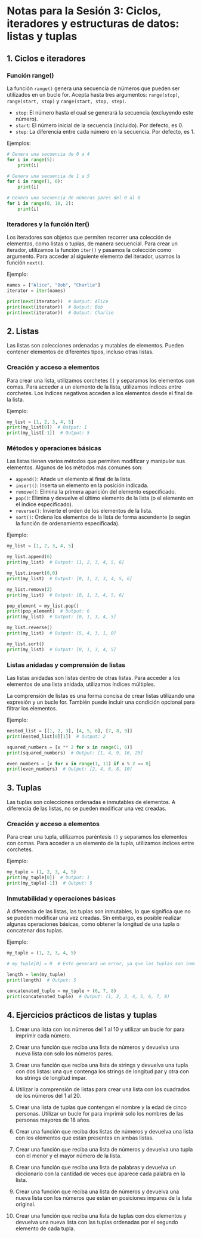 # Notas para la Sesión 3: Ciclos, iteradores y estructuras de datos: listas y tuplas

## 1. Ciclos e iteradores

### Función range()

La función `range()` genera una secuencia de números que pueden ser utilizados en un bucle for. Acepta hasta tres argumentos: `range(stop)`, `range(start, stop)` y `range(start, stop, step)`.

- `stop`: El número hasta el cual se generará la secuencia (excluyendo este número).
- `start`: El número inicial de la secuencia (incluido). Por defecto, es 0.
- `step`: La diferencia entre cada número en la secuencia. Por defecto, es 1.

Ejemplos:

```python
# Genera una secuencia de 0 a 4
for i in range(5):
    print(i)

# Genera una secuencia de 1 a 5
for i in range(1, 6):
    print(i)

# Genera una secuencia de números pares del 0 al 8
for i in range(0, 10, 2):
    print(i)
```

### Iteradores y la función iter()

Los iteradores son objetos que permiten recorrer una colección de elementos, como listas o tuplas, de manera secuencial. Para crear un iterador, utilizamos la función `iter()` y pasamos la colección como argumento. Para acceder al siguiente elemento del iterador, usamos la función `next()`.

Ejemplo:

```python
names = ["Alice", "Bob", "Charlie"]
iterator = iter(names)

print(next(iterator))  # Output: Alice
print(next(iterator))  # Output: Bob
print(next(iterator))  # Output: Charlie
```

## 2. Listas

Las listas son colecciones ordenadas y mutables de elementos. Pueden contener elementos de diferentes tipos, incluso otras listas.

### Creación y acceso a elementos

Para crear una lista, utilizamos corchetes `[]` y separamos los elementos con comas. Para acceder a un elemento de la lista, utilizamos índices entre corchetes. Los índices negativos acceden a los elementos desde el final de la lista.

Ejemplo:

```python
my_list = [1, 2, 3, 4, 5]
print(my_list[0])  # Output: 1
print(my_list[-1])  # Output: 5
```

### Métodos y operaciones básicas

Las listas tienen varios métodos que permiten modificar y manipular sus elementos. Algunos de los métodos más comunes son:

- `append()`: Añade un elemento al final de la lista.
- `insert()`: Inserta un elemento en la posición indicada.
- `remove()`: Elimina la primera aparición del elemento especificado.
- `pop()`: Elimina y devuelve el último elemento de la lista (o el elemento en el índice especificado).
- `reverse()`: Invierte el orden de los elementos de la lista.
- `sort()`: Ordena los elementos de la lista de forma ascendente (o según la función de ordenamiento especificada).

Ejemplo:

```python
my_list = [1, 2, 3, 4, 5]

my_list.append(6)
print(my_list)  # Output: [1, 2, 3, 4, 5, 6]

my_list.insert(0,0)
print(my_list)  # Output: [0, 1, 2, 3, 4, 5, 6]

my_list.remove(2)
print(my_list)  # Output: [0, 1, 3, 4, 5, 6]

pop_element = my_list.pop()
print(pop_element)  # Output: 6
print(my_list)  # Output: [0, 1, 3, 4, 5]

my_list.reverse()
print(my_list)  # Output: [5, 4, 3, 1, 0]

my_list.sort()
print(my_list)  # Output: [0, 1, 3, 4, 5]
```

### Listas anidadas y comprensión de listas

Las listas anidadas son listas dentro de otras listas. Para acceder a los elementos de una lista anidada, utilizamos índices múltiples.

La comprensión de listas es una forma concisa de crear listas utilizando una expresión y un bucle for. También puede incluir una condición opcional para filtrar los elementos.

Ejemplo:

```python
nested_list = [[1, 2, 3], [4, 5, 6], [7, 8, 9]]
print(nested_list[0][1])  # Output: 2

squared_numbers = [x ** 2 for x in range(1, 6)]
print(squared_numbers)  # Output: [1, 4, 9, 16, 25]

even_numbers = [x for x in range(1, 11) if x % 2 == 0]
print(even_numbers)  # Output: [2, 4, 6, 8, 10]
```

## 3. Tuplas

Las tuplas son colecciones ordenadas e inmutables de elementos. A diferencia de las listas, no se pueden modificar una vez creadas.

### Creación y acceso a elementos

Para crear una tupla, utilizamos paréntesis `()` y separamos los elementos con comas. Para acceder a un elemento de la tupla, utilizamos índices entre corchetes.

Ejemplo:

```python
my_tuple = (1, 2, 3, 4, 5)
print(my_tuple[0])  # Output: 1
print(my_tuple[-1])  # Output: 5
```

### Inmutabilidad y operaciones básicas

A diferencia de las listas, las tuplas son inmutables, lo que significa que no se pueden modificar una vez creadas. Sin embargo, es posible realizar algunas operaciones básicas, como obtener la longitud de una tupla o concatenar dos tuplas.

Ejemplo:

```python
my_tuple = (1, 2, 3, 4, 5)

# my_tuple[0] = 0  # Esto generará un error, ya que las tuplas son inmutables

length = len(my_tuple)
print(length)  # Output: 5

concatenated_tuple = my_tuple + (6, 7, 8)
print(concatenated_tuple)  # Output: (1, 2, 3, 4, 5, 6, 7, 8)
```

## 4. Ejercicios prácticos de listas y tuplas

1. Crear una lista con los números del 1 al 10 y utilizar un bucle for para imprimir cada número.

2. Crear una función que reciba una lista de números y devuelva una nueva lista con solo los números pares.

3. Crear una función que reciba una lista de strings y devuelva una tupla con dos listas: una que contenga los strings de longitud par y otra con los strings de longitud impar.

4. Utilizar la comprensión de listas para crear una lista con los cuadrados de los números del 1 al 20.

5. Crear una lista de tuplas que contengan el nombre y la edad de cinco personas. Utilizar un bucle for para imprimir solo los nombres de las personas mayores de 18 años.

6. Crear una función que reciba dos listas de números y devuelva una lista con los elementos que están presentes en ambas listas.

7. Crear una función que reciba una lista de números y devuelva una tupla con el menor y el mayor número de la lista.

8. Crear una función que reciba una lista de palabras y devuelva un diccionario con la cantidad de veces que aparece cada palabra en la lista.

9. Crear una función que reciba una lista de números y devuelva una nueva lista con los números que están en posiciones impares de la lista original.

10. Crear una función que reciba una lista de tuplas con dos elementos y devuelva una nueva lista con las tuplas ordenadas por el segundo elemento de cada tupla.